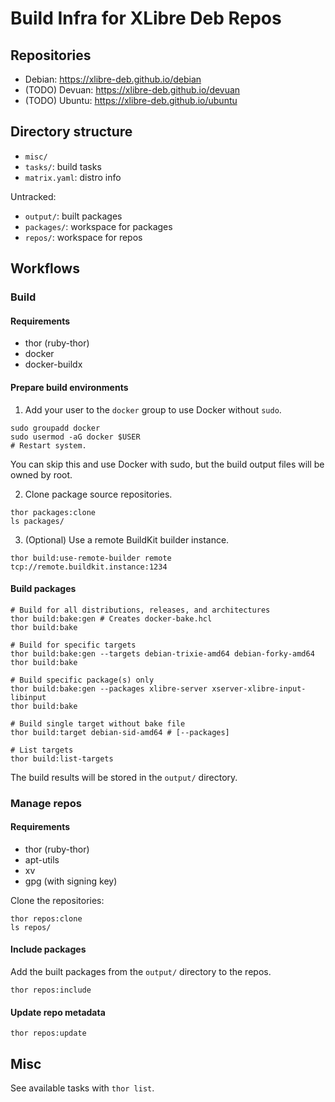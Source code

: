 # Build Infra for XLibre Deb Repos

## Repositories

- Debian: https://xlibre-deb.github.io/debian
- (TODO) Devuan: https://xlibre-deb.github.io/devuan
- (TODO) Ubuntu: https://xlibre-deb.github.io/ubuntu

## Directory structure

- `misc/`
- `tasks/`: build tasks
- `matrix.yaml`: distro info

Untracked:

- `output/`: built packages
- `packages/`: workspace for packages
- `repos/`: workspace for repos

## Workflows

### Build
#### Requirements

- thor (ruby-thor)
- docker
- docker-buildx

#### Prepare build environments

1. Add your user to the `docker` group to use Docker without `sudo`.
  ```
  sudo groupadd docker
  sudo usermod -aG docker $USER
  # Restart system.
  ```
  You can skip this and use Docker with sudo, but the build output files will be owned by root.

2. Clone package source repositories.
  ```
  thor packages:clone
  ls packages/
  ```

3. (Optional) Use a remote BuildKit builder instance.
  ```
  thor build:use-remote-builder remote tcp://remote.buildkit.instance:1234
  ```

#### Build packages

```
# Build for all distributions, releases, and architectures
thor build:bake:gen # Creates docker-bake.hcl
thor build:bake

# Build for specific targets
thor build:bake:gen --targets debian-trixie-amd64 debian-forky-amd64
thor build:bake

# Build specific package(s) only
thor build:bake:gen --packages xlibre-server xserver-xlibre-input-libinput
thor build:bake

# Build single target without bake file
thor build:target debian-sid-amd64 # [--packages]

# List targets
thor build:list-targets
```

The build results will be stored in the `output/` directory.

### Manage repos
#### Requirements

- thor (ruby-thor)
- apt-utils
- xv
- gpg (with signing key)

Clone the repositories:

```
thor repos:clone
ls repos/
```

#### Include packages

Add the built packages from the `output/` directory to the repos.

```
thor repos:include
```

#### Update repo metadata

```
thor repos:update
```

## Misc

See available tasks with `thor list`.
